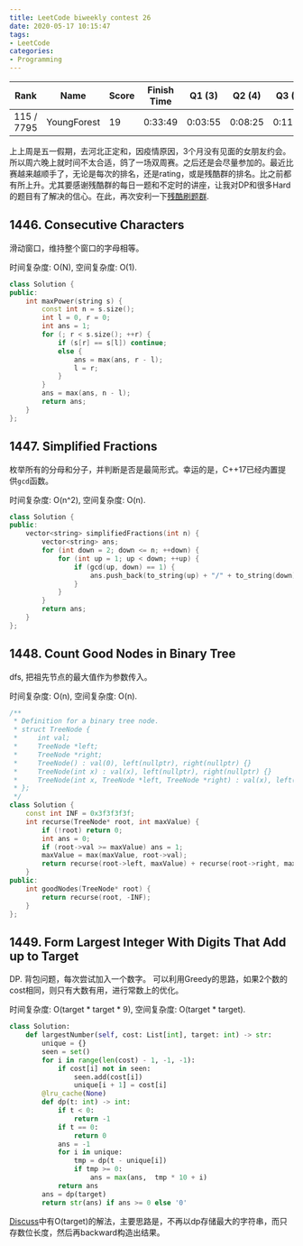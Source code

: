 ```yaml
---
title: LeetCode biweekly contest 26
date: 2020-05-17 10:15:47
tags:
- LeetCode
categories:
- Programming
---
```


| Rank |	Name |	Score |	Finish Time | 	Q1 (3) |	Q2 (4) |	Q3 (5) |	Q4 (7)|
|--|--|--|--|--|--|--|--|
| 115 / 7795 |	YoungForest | 19 | 	0:33:49 |  0:03:55 |   0:08:25 | 0:11:57 |   0:28:49  1 |

上上周是五一假期，去河北正定和，因疫情原因，3个月没有见面的女朋友约会。所以周六晚上就时间不太合适，鸽了一场双周赛。之后还是会尽量参加的。最近比赛越来越顺手了，无论是每次的排名，还是rating，或是残酷群的排名。比之前都有所上升。尤其要感谢残酷群的每日一题和不定时的讲座，让我对DP和很多Hard的题目有了解决的信心。在此，再次安利一下[残酷刷题群](https://wisdompeak.github.io/lc-score-board/).

## 1446. Consecutive Characters

滑动窗口，维持整个窗口的字母相等。

时间复杂度: O(N),
空间复杂度: O(1).

```cpp
class Solution {
public:
    int maxPower(string s) {
        const int n = s.size();
        int l = 0, r = 0;
        int ans = 1;
        for (; r < s.size(); ++r) {
            if (s[r] == s[l]) continue;
            else {
                ans = max(ans, r - l);
                l = r;
            }
        }
        ans = max(ans, n - l);
        return ans;
    }
};
```

## 1447. Simplified Fractions

枚举所有的分母和分子，并判断是否是最简形式。幸运的是，C++17已经内置提供`gcd`函数。

时间复杂度: O(n^2),
空间复杂度: O(n).

```cpp
class Solution {
public:
    vector<string> simplifiedFractions(int n) {
        vector<string> ans;
        for (int down = 2; down <= n; ++down) {
            for (int up = 1; up < down; ++up) {
                if (gcd(up, down) == 1) {
                    ans.push_back(to_string(up) + "/" + to_string(down));
                }
            }
        }
        return ans;
    }
};
```

## 1448. Count Good Nodes in Binary Tree

dfs, 把祖先节点的最大值作为参数传入。

时间复杂度: O(n),
空间复杂度: O(n).

```cpp
/**
 * Definition for a binary tree node.
 * struct TreeNode {
 *     int val;
 *     TreeNode *left;
 *     TreeNode *right;
 *     TreeNode() : val(0), left(nullptr), right(nullptr) {}
 *     TreeNode(int x) : val(x), left(nullptr), right(nullptr) {}
 *     TreeNode(int x, TreeNode *left, TreeNode *right) : val(x), left(left), right(right) {}
 * };
 */
class Solution {
    const int INF = 0x3f3f3f3f;
    int recurse(TreeNode* root, int maxValue) {
        if (!root) return 0;
        int ans = 0;
        if (root->val >= maxValue) ans = 1;
        maxValue = max(maxValue, root->val);
        return recurse(root->left, maxValue) + recurse(root->right, maxValue) + ans;
    }
public:
    int goodNodes(TreeNode* root) {
        return recurse(root, -INF);
    }
};
```

## 1449. Form Largest Integer With Digits That Add up to Target

DP. 背包问题，每次尝试加入一个数字。
可以利用Greedy的思路，如果2个数的cost相同，则只有大数有用，进行常数上的优化。

时间复杂度: O(target * target * 9),
空间复杂度: O(target * target).

```python
class Solution:
    def largestNumber(self, cost: List[int], target: int) -> str:
        unique = {}
        seen = set()
        for i in range(len(cost) - 1, -1, -1):
            if cost[i] not in seen:
                seen.add(cost[i])
                unique[i + 1] = cost[i]
        @lru_cache(None)
        def dp(t: int) -> int:
            if t < 0:
                return -1
            if t == 0:
                return 0
            ans = -1
            for i in unique:
                tmp = dp(t - unique[i])
                if tmp >= 0:
                    ans = max(ans,  tmp * 10 + i)
            return ans
        ans = dp(target)
        return str(ans) if ans >= 0 else '0'
```

[Discuss](https://leetcode.com/problems/form-largest-integer-with-digits-that-add-up-to-target/discuss/635267/C%2B%2BJavaPython-Strict-O(Target))中有O(target)的解法，主要思路是，不再以dp存储最大的字符串，而只存数位长度，然后再backward构造出结果。